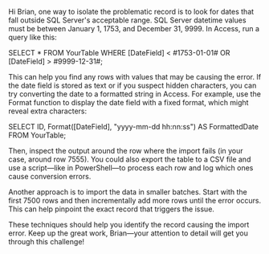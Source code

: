 Hi Brian, one way to isolate the problematic record is to look for dates that fall outside SQL Server's acceptable range. SQL Server datetime values must be between January 1, 1753, and December 31, 9999. In Access, run a query like this:

SELECT * FROM YourTable 
WHERE [DateField] < #1753-01-01# OR [DateField] > #9999-12-31#;

This can help you find any rows with values that may be causing the error. If the date field is stored as text or if you suspect hidden characters, you can try converting the date to a formatted string in Access. For example, use the Format function to display the date field with a fixed format, which might reveal extra characters:

SELECT ID, Format([DateField], "yyyy-mm-dd hh:nn:ss") AS FormattedDate 
FROM YourTable;

Then, inspect the output around the row where the import fails (in your case, around row 7555). You could also export the table to a CSV file and use a script—like in PowerShell—to process each row and log which ones cause conversion errors.

Another approach is to import the data in smaller batches. Start with the first 7500 rows and then incrementally add more rows until the error occurs. This can help pinpoint the exact record that triggers the issue.

These techniques should help you identify the record causing the import error. Keep up the great work, Brian—your attention to detail will get you through this challenge!


